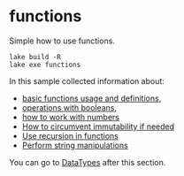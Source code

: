 # functions

Simple how to use functions.

```
lake build -R
lake exe functions
```

In this sample collected information about: 
- [basic functions usage and definitions](Functions/Basic.lean), 
- [operations with booleans](Functions/Booleans.lean), 
- [how to work with numbers](Functions/IntegersAndNumbers.lean)
- [How to circumvent immutability if needed](Functions/Immutability.lean)
- [Use recursion in functions](Functions/RecursiveFunctions.lean)
- [Perform string manipulations](Functions/StringManipulation.lean)

You can go to [DataTypes](../datatypes/README.md) after this section.